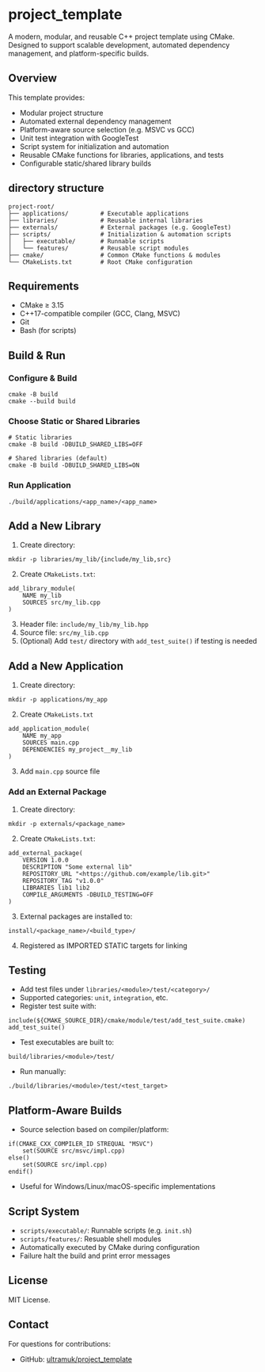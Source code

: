 # project_template
A modern, modular, and reusable C++ project template using CMake.
Designed to support scalable development, automated dependency management, and platform-specific builds.

## Overview
This template provides:
- Modular project structure
- Automated external dependency management
- Platform-aware source selection (e.g. MSVC vs GCC)
- Unit test integration with GoogleTest
- Script system for initialization and automation
- Reusable CMake functions for libraries, applications, and tests
- Configurable static/shared library builds

## directory structure
```
project-root/
├── applications/         # Executable applications
├── libraries/            # Reusable internal libraries
├── externals/            # External packages (e.g. GoogleTest)
├── scripts/              # Initialization & automation scripts
│   ├── executable/       # Runnable scripts
│   └── features/         # Reusable script modules
├── cmake/                # Common CMake functions & modules
└── CMakeLists.txt        # Root CMake configuration
```

## Requirements
- CMake ≥ 3.15
- C++17-compatible compiler (GCC, Clang, MSVC)
- Git
- Bash (for scripts)

## Build & Run
### Configure & Build
```
cmake -B build
cmake --build build
```

### Choose Static or Shared Libraries
```
# Static libraries
cmake -B build -DBUILD_SHARED_LIBS=OFF

# Shared libraries (default)
cmake -B build -DBUILD_SHARED_LIBS=ON
```

### Run Application
```
./build/applications/<app_name>/<app_name>
```

## Add a New Library
1. Create directory:
```
mkdir -p libraries/my_lib/{include/my_lib,src}
```

2. Create `CMakeLists.txt`:
```
add_library_module(
    NAME my_lib
    SOURCES src/my_lib.cpp
)
```
3. Header file: `include/my_lib/my_lib.hpp`
4. Source file: `src/my_lib.cpp`
5. (Optional) Add `test/` directory with `add_test_suite()` if testing is needed

## Add a New Application
1. Create directory:
```
mkdir -p applications/my_app
```
2. Create `CMakeLists.txt`
```
add_application_module(
    NAME my_app
    SOURCES main.cpp
    DEPENDENCIES my_project__my_lib
)
```
3. Add `main.cpp` source file

### Add an External Package
1. Create directory:
```
mkdir -p externals/<package_name>
```

2. Create `CMakeLists.txt`:
```
add_external_package(
    VERSION 1.0.0
    DESCRIPTION "Some external lib"
    REPOSITORY_URL "<https://github.com/example/lib.git>"
    REPOSITORY_TAG "v1.0.0"
    LIBRARIES lib1 lib2
    COMPILE_ARGUMENTS -DBUILD_TESTING=OFF
)
```

3. External packages are installed to:
```
install/<package_name>/<build_type>/
```

4. Registered as IMPORTED STATIC targets for linking

## Testing
- Add test files under `libraries/<module>/test/<category>/`
- Supported categories: `unit`, `integration`, etc.
- Register test suite with:
```
include(${CMAKE_SOURCE_DIR}/cmake/module/test/add_test_suite.cmake)
add_test_suite()
```
- Test executables are built to:
```
build/libraries/<module>/test/
```
- Run manually:
```
./build/libraries/<module>/test/<test_target>
```

## Platform-Aware Builds
- Source selection based on compiler/platform:
```
if(CMAKE_CXX_COMPILER_ID STREQUAL "MSVC")
    set(SOURCE src/msvc/impl.cpp)
else()
    set(SOURCE src/impl.cpp)
endif()
```
- Useful for Windows/Linux/macOS-specific implementations


## Script System
- `scripts/executable/`: Runnable scripts (e.g. `init.sh`)
- `scripts/features/`: Resuable shell modules
- Automatically executed by CMake during configuration
- Failure halt the build and print error messages


## License
MIT License.

## Contact
For questions for contributions:
- GitHub: [ultramuk/project_template](https://github.com/ultramuk/project_template)
